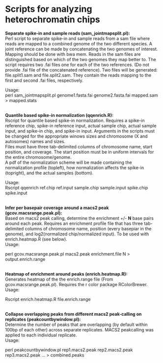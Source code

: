 # Scripts for analyzing heterochromatin chips<br />

<strong>Separate spike-in and sample reads (sam_jointmapsplit.pl):</strong><br />
Perl script to separate spike-in and sample reads from a sam file where reads are mapped to a combined genome of the two different species. A joint reference can be made by concatenating the two genomes of interest. Mapping should be done with bwa mem. Reads in the sam files are distinguished based on which of the two genomes they map better to. The script requires two .fai files one for each of the two references. (Do not provide .fai file of the concatenated reference). Two files will be generated: file.split1.sam and file.split2.sam. They contain the reads mapping to the first and second .fai files, respectively. <br />

Usage: <br />
perl sam_jointmapsplit.pl genome1.fasta.fai genome2.fasta.fai mapped.sam > mapped.stats <br /> <br />

<strong>Quantile based spike-in normalization (qqenrich.R):</strong><br />
Rscript for quantile based spike-in normalization. Requires a spike-in reference chip, spike-in reference input, actual sample chip, actual sample input, and spike-in chip, and spike-in input. Arguments in the scripts must be changed for the appropriate winows sizes and chromosome (X and autosomes) names and sizes. <br />
Files must have three tab-delimited columns of chromosome name, start position, and coverage. The start position must be in uniform intervals for the entire chromosome/genome. <br />
A pdf of the normalization scheme will be made containing the normalization profile (topleft), how normalization affects the spike-in (topright), and the actual samples (bottom). <br />

Usage: <br />
Rscript qqenrich ref.chip ref.input sample.chip sample.input spike.chip spike.input <br /> <br />

<strong>Infer per basepair coverage around a macs2 peak (gcov.macsrange.peak.pl):</strong><br />
Based on macs2 peak calling, determine the enrichment +/- **N** base pairs around each peak. Requires an enrichment profile file that has three tab-delimited columns of chromosome name, position (every basepiar in the genome), and log2(normalized chip/normalized input). To be used with enrich.heatmap.R (see below). <br />
Usage: <br />

perl gcov.macsrange.peak.pl macs2.peak enrichment.file N > output.enrich.range <br /> <br />

<strong>Heatmap of enrichment around peaks (enrich.heatmap.R):</strong><br />
Generates heatmap of the the enrich.range file (From gcov.macsrange.peak.pl). Requires the r color package RColorBrewer. <br />
Usage: <br />

Rscript enrich.heatmap.R file.enrich.range <br /> <br />

<strong>Collapse overlapping peaks from different macs2 peak-calling on replicates (peakcountbywindow.pl):</strong><br />
Determine the number of peaks that are overlapping (by default within 100bp of each other) across separate replicates. MACS2 peakcalling was applied to each individual replicate. <br />
Usage: <br />

perl peakcountbywindow.pl rep1.macs2.peak rep2.macs2.peak rep3.macs2.peak ... > combined.peaks <br /> <br />
